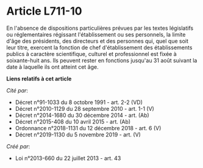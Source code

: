 # Article L711-10

En l'absence de dispositions particulières prévues par les textes législatifs ou réglementaires régissant l'établissement ou
ses personnels, la limite d'âge des présidents, des directeurs et des personnes qui, quel que soit leur titre, exercent la
fonction de chef d'établissement des établissements publics à caractère scientifique, culturel et professionnel est fixée à
soixante-huit ans. Ils peuvent rester en fonctions jusqu'au 31 août suivant la date à laquelle ils ont atteint cet âge.

**Liens relatifs à cet article**

_Cité par_:

  - Décret n°91-1033 du 8 octobre 1991 - art. 2-2 (VD)
  - Décret n°2010-1129 du 28 septembre 2010 - art. 1-1 (V)
  - Décret n°2014-1680 du 30 décembre 2014 - art. (Ab)
  - Décret n°2015-408 du 10 avril 2015 - art. (Ab)
  - Ordonnance n°2018-1131 du 12 décembre 2018 - art. 6 (V)
  - Décret n°2019-1130 du 5 novembre 2019 - art. (V)

_Créé par_:

  - Loi n°2013-660 du 22 juillet 2013 - art. 43
